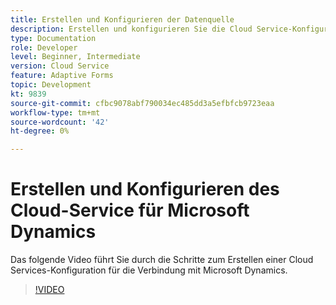 ```yaml
---
title: Erstellen und Konfigurieren der Datenquelle
description: Erstellen und konfigurieren Sie die Cloud Service-Konfiguration für die Verbindung mit Microsoft Dynamics.
type: Documentation
role: Developer
level: Beginner, Intermediate
version: Cloud Service
feature: Adaptive Forms
topic: Development
kt: 9839
source-git-commit: cfbc9078abf790034ec485dd3a5efbfcb9723eaa
workflow-type: tm+mt
source-wordcount: '42'
ht-degree: 0%

---
```


# Erstellen und Konfigurieren des Cloud-Service für Microsoft Dynamics


Das folgende Video führt Sie durch die Schritte zum Erstellen einer Cloud Services-Konfiguration für die Verbindung mit Microsoft Dynamics.

>[!VIDEO](https://video.tv.adobe.com/v/340758?quality=12&learn=on)

